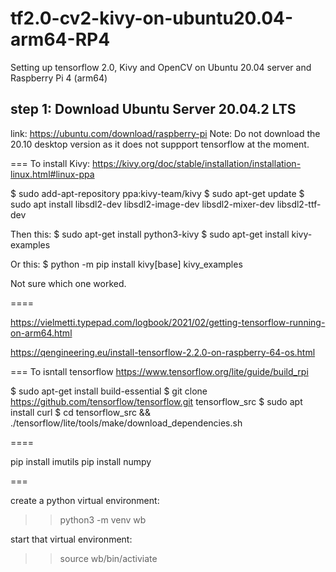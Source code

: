 # tf2.0-cv2-kivy-on-ubuntu20.04-arm64-RP4
Setting up tensorflow 2.0, Kivy and OpenCV on Ubuntu 20.04 server and Raspberry Pi 4 (arm64)

## step 1: Download Ubuntu Server 20.04.2 LTS
link: https://ubuntu.com/download/raspberry-pi
Note: Do not download the 20.10 desktop version as it does not suppport tensorflow at the moment.


===
To install Kivy:
https://kivy.org/doc/stable/installation/installation-linux.html#linux-ppa

$ sudo add-apt-repository ppa:kivy-team/kivy
$ sudo apt-get update
$ sudo apt install libsdl2-dev libsdl2-image-dev libsdl2-mixer-dev libsdl2-ttf-dev

Then this:
$ sudo apt-get install python3-kivy
$ sudo apt-get install kivy-examples

Or this:
$ python -m pip install kivy[base] kivy_examples

Not sure which one worked.

====

https://vielmetti.typepad.com/logbook/2021/02/getting-tensorflow-running-on-arm64.html

https://qengineering.eu/install-tensorflow-2.2.0-on-raspberry-64-os.html

===
To isntall tensorflow
https://www.tensorflow.org/lite/guide/build_rpi

$ sudo apt-get install build-essential
$ git clone https://github.com/tensorflow/tensorflow.git tensorflow_src
$ sudo apt install curl
$ cd tensorflow_src && ./tensorflow/lite/tools/make/download_dependencies.sh


====

pip install imutils
pip install numpy


===

create a python virtual environment:
>> python3 -m venv wb

start that virtual environment:
>> source wb/bin/activiate

